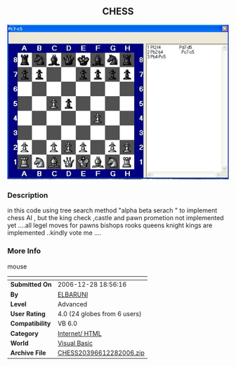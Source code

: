 ﻿<div align="center">

## CHESS

<img src="PIC200612221956418793.JPG">
</div>

### Description

in this code using tree search method "alpha beta serach " to implement chess AI , but the king check ,castle and pawn prometion not implemented yet ....all legel moves for pawns bishops rooks queens knight kings are implemented ..kindly vote me ....
 
### More Info
 
mouse


<span>             |<span>
---                |---
**Submitted On**   |2006-12-28 18:56:16
**By**             |[ELBARUNI](https://github.com/Planet-Source-Code/PSCIndex/blob/master/ByAuthor/elbaruni.md)
**Level**          |Advanced
**User Rating**    |4.0 (24 globes from 6 users)
**Compatibility**  |VB 6\.0
**Category**       |[Internet/ HTML](https://github.com/Planet-Source-Code/PSCIndex/blob/master/ByCategory/internet-html__1-34.md)
**World**          |[Visual Basic](https://github.com/Planet-Source-Code/PSCIndex/blob/master/ByWorld/visual-basic.md)
**Archive File**   |[CHESS20396612282006\.zip](https://github.com/Planet-Source-Code/elbaruni-chess__1-67445/archive/master.zip)








